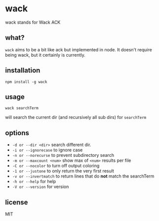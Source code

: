 wack
====

wack stands for Wack ACK

## what?

`wack` aims to be a bit like ack but implemented in node. It doesn't require being wack, but it certainly is currently.

## installation

`npm install -g wack`

## usage

`wack searchTerm`

will search the current dir (and recursively all sub dirs) for `searchTerm`

## options

* `-d or --dir <dir>` search different dir.
* `-i or --ignorecase` to ignore case
* `-n or --norecurse` to prevent subdirectory search
* `-m or --maxcount <num>` show max of `<num>` results per file
* `-C or --nocolor` to turn off output coloring
* `-1 or --justone` to only return the very first result
* `-v or --invertmatch` to return lines that do **not** match the searchTerm
* `-h or --help` for help
* `-V or --version` for version

## license

MIT

